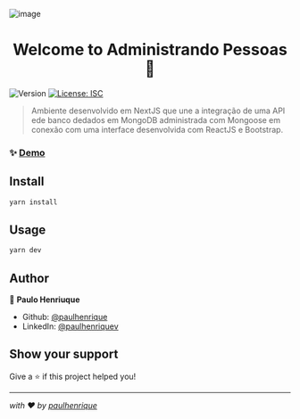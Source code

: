 ![image](https://user-images.githubusercontent.com/22857183/126206980-fe35e763-5dc0-46fe-a874-b3b2dd78dbcf.png)

<h1 align="center">Welcome to Administrando Pessoas 👋</h1>
<p>
  <img alt="Version" src="https://img.shields.io/badge/version-0.1.0-blue.svg?cacheSeconds=2592000" />
  <a href="#" target="_blank">
    <img alt="License: ISC" src="https://img.shields.io/badge/License-ISC-yellow.svg" />
  </a>
</p>


> Ambiente desenvolvido em NextJS que une a integração de uma API ede banco dedados em MongoDB administrada com Mongoose em conexão com uma interface desenvolvida com ReactJS e Bootstrap.

### ✨ [Demo](https://automatic-sniffle.vercel.app/)

## Install

```sh
yarn install
```

## Usage

```sh
yarn dev
```

## Author

👤 **Paulo Henriuque**

* Github: [@paulhenrique](https://github.com/paulhenrique)
* LinkedIn: [@paulhenriquev](https://linkedin.com/in/paulhenriquev)

## Show your support

Give a ⭐️ if this project helped you!

***
_with ❤️ by [paulhenrique](https://github.com/paulhenrique)_
